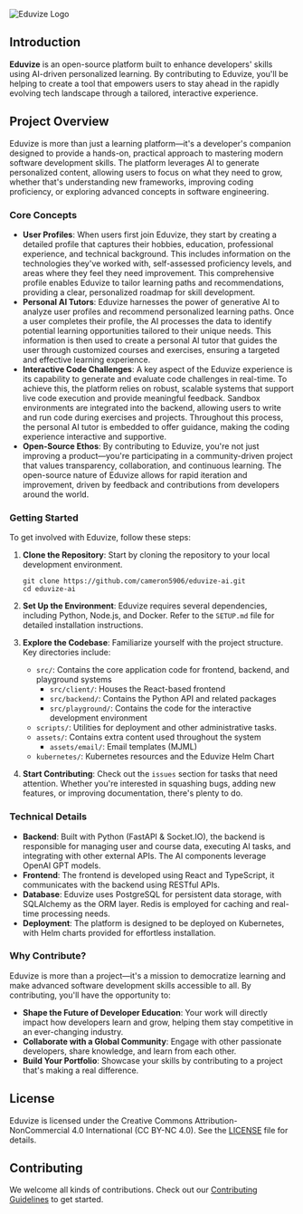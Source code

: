 ![Eduvize Logo](https://github.com/user-attachments/assets/30ac9425-b080-42ce-8c98-ef0a0eed8b3b)
## Introduction
**Eduvize** is an open-source platform built to enhance developers' skills using AI-driven personalized learning. By contributing to Eduvize, you'll be helping to create a tool that empowers users to stay ahead in the rapidly evolving tech landscape through a tailored, interactive experience.

## Project Overview

Eduvize is more than just a learning platform—it's a developer's companion designed to provide a hands-on, practical approach to mastering modern software development skills. The platform leverages AI to generate personalized content, allowing users to focus on what they need to grow, whether that's understanding new frameworks, improving coding proficiency, or exploring advanced concepts in software engineering.

### Core  Concepts

- **User Profiles**: When users first join Eduvize, they start by creating a detailed profile that captures their hobbies, education, professional experience, and technical background. This includes information on the technologies they've worked with, self-assessed proficiency levels, and areas where they feel they need improvement. This comprehensive profile enables Eduvize to tailor learning paths and recommendations, providing a clear, personalized roadmap for skill development.
- **Personal AI Tutors**: Eduvize harnesses the power of generative AI to analyze user profiles and recommend personalized learning paths. Once a user completes their profile, the AI processes the data to identify potential learning opportunities tailored to their unique needs. This information is then used to create a personal AI tutor that guides the user through customized courses and exercises, ensuring a targeted and effective learning experience.
- **Interactive Code Challenges**: A key aspect of the Eduvize experience is its capability to generate and evaluate code challenges in real-time. To achieve this, the platform relies on robust, scalable systems that support live code execution and provide meaningful feedback. Sandbox environments are integrated into the backend, allowing users to write and run code during exercises and projects. Throughout this process, the personal AI tutor is embedded to offer guidance, making the coding experience interactive and supportive.
- **Open-Source Ethos**: By contributing to Eduvize, you're not just improving a product—you're participating in a community-driven project that values transparency, collaboration, and continuous learning. The open-source nature of Eduvize allows for rapid iteration and improvement, driven by feedback and contributions from developers around the world.

### Getting Started

To get involved with Eduvize, follow these steps:

1. **Clone the Repository**: Start by cloning the repository to your local development environment.

   ```
   git clone https://github.com/cameron5906/eduvize-ai.git
   cd eduvize-ai
   ```

2. **Set Up the Environment**: Eduvize requires several dependencies, including Python, Node.js, and Docker. Refer to the `SETUP.md` file for detailed installation instructions.

3. **Explore the Codebase**: Familiarize yourself with the project structure. Key directories include:

   - `src/`: Contains the core application code for frontend, backend, and playground systems
     - `src/client/`: Houses the React-based frontend
     - `src/backend/`: Contains the Python API and related packages
     - `src/playground/`: Contains the code for the interactive development environment
   - `scripts/`: Utilities for deployment and other administrative tasks.
   - `assets/`: Contains extra content used throughout the system
     - `assets/email/`: Email templates (MJML)
   - `kubernetes/`: Kubernetes resources and the Eduvize Helm Chart

4. **Start Contributing**: Check out the `issues` section for tasks that need attention. Whether you're interested in squashing bugs, adding new features, or improving documentation, there's plenty to do.

### Technical Details

- **Backend**: Built with Python (FastAPI & Socket.IO), the backend is responsible for managing user and course data, executing AI tasks, and integrating with other external APIs. The AI components leverage OpenAI GPT models.
- **Frontend**: The frontend is developed using React and TypeScript, it communicates with the backend using RESTful APIs.
- **Database**: Eduvize uses PostgreSQL for persistent data storage, with SQLAlchemy as the ORM layer. Redis is employed for caching and real-time processing needs.
- **Deployment**: The platform is designed to be deployed on Kubernetes, with Helm charts provided for effortless installation.

### Why  Contribute?

Eduvize is more than a project—it's a mission to democratize learning and make advanced software development skills accessible to all. By contributing, you'll have the opportunity to:

- **Shape the Future of Developer Education**: Your work will directly impact how developers learn and grow, helping them stay competitive in an ever-changing industry.
- **Collaborate with a Global Community**: Engage with other passionate developers, share knowledge, and learn from each other.
- **Build Your Portfolio**: Showcase your skills by contributing to a project that's making a real difference.

## License

Eduvize is licensed under the Creative Commons Attribution-NonCommercial 4.0 International (CC BY-NC 4.0). See the [LICENSE](LICENSE) file for details.

## Contributing

We welcome all kinds of contributions. Check out our [Contributing Guidelines](CONTRIBUTING.md) to get started.
